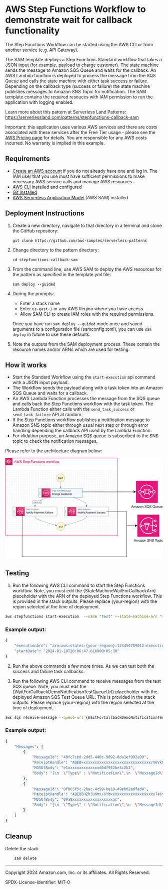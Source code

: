 # AWS Step Functions Workflow to demonstrate wait for callback functionality

The Step Functions Workflow can be started using the AWS CLI or from another service (e.g. API Gateway).

The SAM template deploys a Step Functions Standard workflow that takes a JSON input (for example, payload to charge customer). The state machine sends the message to Amazon SQS Queue and waits for the callback. An AWS Lambda function is deployed to process the message from the SQS Queue and calls the state machine with either task success or failure. Depending on the callback type (success or failure) the state machine publishes messages to Amazon SNS Topic for notification. The SAM template contains the required resouces with IAM permission to run the application with logging enabled.

Learn more about this pattern at Serverless Land Patterns: https://serverlessland.com/patterns/stepfunctions-callback-sam

Important: this application uses various AWS services and there are costs associated with these services after the Free Tier usage - please see the [AWS Pricing page](https://aws.amazon.com/pricing/) for details. You are responsible for any AWS costs incurred. No warranty is implied in this example.

## Requirements

* [Create an AWS account](https://portal.aws.amazon.com/gp/aws/developer/registration/index.html) if you do not already have one and log in. The IAM user that you use must have sufficient permissions to make necessary AWS service calls and manage AWS resources.
* [AWS CLI](https://docs.aws.amazon.com/cli/latest/userguide/install-cliv2.html) installed and configured
* [Git Installed](https://git-scm.com/book/en/v2/Getting-Started-Installing-Git)
* [AWS Serverless Application Model](https://docs.aws.amazon.com/serverless-application-model/latest/developerguide/serverless-sam-cli-install.html) (AWS SAM) installed

## Deployment Instructions

1. Create a new directory, navigate to that directory in a terminal and clone the GitHub repository:
    ``` 
    git clone https://github.com/aws-samples/serverless-patterns
    ```
2. Change directory to the pattern directory:
    ```
    cd stepfunctions-callback-sam
    ```
3. From the command line, use AWS SAM to deploy the AWS resources for the pattern as specified in the template.yml file:
    ```
    sam deploy --guided
    ```
4. During the prompts:
    * Enter a stack name
    * Enter `us-east-1` or any AWS Region where you have access. 
    * Allow SAM CLI to create IAM roles with the required permissions.

    Once you have run `sam deploy --guided` mode once and saved arguments to a configuration file (samconfig.toml), you can use `sam deploy` in future to use these defaults.

5. Note the outputs from the SAM deployment process. These contain the resource names and/or ARNs which are used for testing.

## How it works

* Start the Standard Workflow using the `start-execution` api command with a JSON input payload.
* The Workflow sends the payload along with a task token into an Amazon SQS Queue and waits for a callback.
* An AWS Lambda Function processes the message from the SQS queue and calls back the Step Functions workflow with the task token. The Lambda Function either calls with the `send_task_success` or `send_task_failure` API at random.
* If the Step Functions workflow publishes a notification message to Amazon SNS topic either through usual next step or through error handling depending the callback API used by the Lambda Function.
* For vlidation purpose, an Amazon SQS queue is subscribed to the SNS topic to check the notification messages. 

Please refer to the architecture diagram below:

![End to End Architecture](image/architecture.png)


## Testing

1. Run the following AWS CLI command to start the Step Functions workflow. Note, you must edit the {StateMachineWaitForCallbackArn} placeholder with the ARN of the deployed Step Functions workflow. This is provided in the stack outputs. Please replace {your-region} with the region selected at the time of deployment.

```bash
aws stepfunctions start-execution  --name "test" --state-machine-arn "{StateMachineWaitForCallbackArn}" --input "{\"orderId\": \"1234567\",\"customerId\": \"98766\",\"orderDate\": \"2024-01-14\",\"amount\": 100,\"nameOnCard\": \"FIRSTNAME LASTNAME\",\"creditCardNumber\": \"1234 1234 1234 1234\",\"expiry\": \"XX/YY\",\"cvv\": \"123\"}" --region {your-region}
```

### Example output:

```bash
{
    "executionArn": "arn:aws:states:{your-region}:123456789012:execution:StateMachineWaitForCallback-mnZFTe6jJSDu:40e520d2-4d3e-42ce-a8e3-b33bfed22fc1",
    "startDate": "2024-01-10T20:06:47.616000+05:30"
}
```

2. Run the above commands a few more times. As we can test both the success and failure task callbacks.

3. Run the following AWS CLI command to receive messages from the test SQS queue. Note, you must edit the {WaitForCallbackDemoNotificationTestQueueUrl} placeholder with the deployed Amazon SQS Test Queue URL. This is provided in the stack outputs. Please replace {your-region} with the region selected at the time of deployment.

```bash
aws sqs receive-message --queue-url {WaitForCallbackDemoNotificationTestQueueUrl} --max-number-of-messages 10 --wait-time-seconds 20 --region {your-region}
```

### Example output:

```bash
{
    "Messages": [
        {
            "MessageId": "40fc7cbd-2dd5-440c-9092-0da1ef992a99",
            "ReceiptHandle": "AQEB+xxxxxxxxxxxxxxxxxxxxxxxxxxxxxx/V6VkU8lWzDreKWDc9JJzDBx9oqnE3nY/TQBqr4hxX26D76KN5PZ+3fXatZ7RRoA9QSx71rpTzoX/e5AvHOqCuJyKKmQ408LUoEcvInnbl/ANYT+qTKEqGusGmITEObBeGrc/H0JVobIkMt7U/fPwDAsSuM+iPEh27y6sPvdt82UVZCjckckjwmSH7yTG+snp8HJBgCw9LEwS54dMcIfp59mCjde50XWEN4B0rKgRIOgouCMA/V1jb0tyNQ/VHCtMGmZn51NmS6N1g6hCVrSJ8j00nq0/1sSxfkgrL+CV3ACDO7F17QwjKK7aGjcku1qKDzvy884OAY+F/ulneGfSSXJA8bepMs3wjtS5pCF+xnw2t0eKwxB37t1b2FVtEsQutiqhmel9ZH++0bWfTNtRrn",
            "MD5OfBody": "e1xxxxxxxxxxxxxxd0df952be3c2b2",
            "Body": "{\n  \"Type\" : \"Notification\",\n  \"MessageId\" : \"f5fe5954-183e-5a42-bfc5-074cb45d6aab\",\n  \"TopicArn\" : \"arn:aws:sns:REGION:123456789012:WaitForCallbackTopic\",\n  \"Message\" : \"{\\\"Error\\\":\\\"Failed to process payment\\\",\\\"Cause\\\":\\\"Invalid Credit Card\\\"}\",\n  \"Timestamp\" : \"2024-01-10T14:30:59.435Z\",\n  \"SignatureVersion\" : \"1\",\n  \"Signature\" : \"E8Zxxxxxxxxxxxxxxxxxxxxxxxxx0k1XoAWKo5wm3S01xur2Kr2OYkBn1f19TTWDp6hA6n90yIgei6iMrhxDalGrMY3f5iVtbgayvfsH5jzxdY3AS8uKSGt54fQ0pRpzt/y81itrNFnOW/e8He0l3vGTTYAliGHY4PrUtHEoQxvAv79RST7mnt9bCDKHqAQEfbC84YGjJcDBR3Dm3IAF4FxW5lhGSQ9PNvkWYYUeUgdS2jSNq6yNsLQXVBKSfkKCCzT6O7U8GYJY897VPQfAgo6gI5qQHx8yjU6r9YdKJp8Zni4uWXN6DN6+WsD5DJoh9N86I0dXhzA==\",\n  \"SigningCertURL\" : \"https://sns.REGION.amazonaws.com/SimpleNotificationService-60eadc530605d63b8e62a523676ef735.pem\",\n  \"UnsubscribeURL\" : \"https://sns.REGION.amazonaws.com/?Action=Unsubscribe&SubscriptionArn=arn:aws:sns:REGION:123456789012:WaitForCallbackTopic:406e2ec2-9d6d-41dc-8ec5-6691c25eca1c\"\n}"
        },
        {
            "MessageId": "0fb65f5c-2bac-4c99-be10-49eb02adfad4",
            "ReceiptHandle": "AQEB6HZh3uKmx/GYbxxxxxxxxxxxxxxxxxxxu7a6tt0eVz9TJ4tF541PC7krkbMzno1sf1GMRouZDaua63S5GfpQDlpiMtDk9c6dx61YVlW621hLFGFCH+UB0LrDgUkvqQspjGpSd5K4HOsn341Y0BwiGsEsUMVkkZ7xkc8vK6fdFuqKKASJwWXdgWl1xyp2zp6HeSvyrriErac2gfzwde0cW1zabA/RPzkfd1qsMaqmKy/fh7wyYSQHvii9vIYPksSEf0LdyHb11SJPu0hKEdNKyULVzlYCDj2QoBnM+yJOrzEGhE9lxH/idwc1+8ALVoD4dlnbtqbx7ZH7seqoU1qvpAfWKxV8bMwwjBiUsbVBJD9SxBFjmffnyQ5IS/GRDiSYGIaZdWFj79i/SZBvR67gdIG5Z17FKClQb8ufMSmHLkb8mmQXc1xT/4RM5z",
            "MD5OfBody": "09a8xxxxxxxxxxxxxxxxxxac",
            "Body": "{\n  \"Type\" : \"Notification\",\n  \"MessageId\" : \"8e486acc-919d-52b4-8d70-34d429c0e6ca\",\n  \"TopicArn\" : \"arn:aws:sns:REGION:123456789012:WaitForCallbackTopic\",\n  \"Message\" : \"Payment processed successfully.\",\n  \"Timestamp\" : \"2024-01-10T15:22:05.949Z\",\n  \"SignatureVersion\" : \"1\",\n  \"Signature\" : \"X/xxxxxxxxxxxxxxxxxxxx/l1uVaUQsqk2rEvdKOsgpt5BFYAVa5SB1tPfPrFYa3y32bDdZdKdthZH6+ShIE/oS9qJ0UtRgHc7UTkmZOs5AsjPOOL/TDF/dzutZC6E4BL/pU5ED3QKaV262rhs7xgD1FtRcO7PgrdWWAPg3UAuNIhs3VlvmjCVJRu6agt2liME2uPCN9FYElxUIG3UEJSI08/4j354k7mSXZcfzIVU4ghTL0bQxxxxxxxxxxxxxxxxxxxxxxxxFRUhl1tlQudL3E+AY5ILTwfdNTk1nTaKkrDrdt6M4oqg==\",\n  \"SigningCertURL\" : \"https://sns.REGION.amazonaws.com/SimpleNotificationService-60eadc530605d63b8e62a523676ef735.pem\",\n  \"UnsubscribeURL\" : \"https://sns.REGION.amazonaws.com/?Action=Unsubscribe&SubscriptionArn=arn:aws:sns:REGION:123456789012:WaitForCallbackTopic:406e2ec2-9d6d-41dc-8ec5-6691c25eca1c\"\n}"
        }
    ]
}
```


## Cleanup
 
Delete the stack
```bash
    sam delete
```

----
Copyright 2024 Amazon.com, Inc. or its affiliates. All Rights Reserved.

SPDX-License-Identifier: MIT-0
